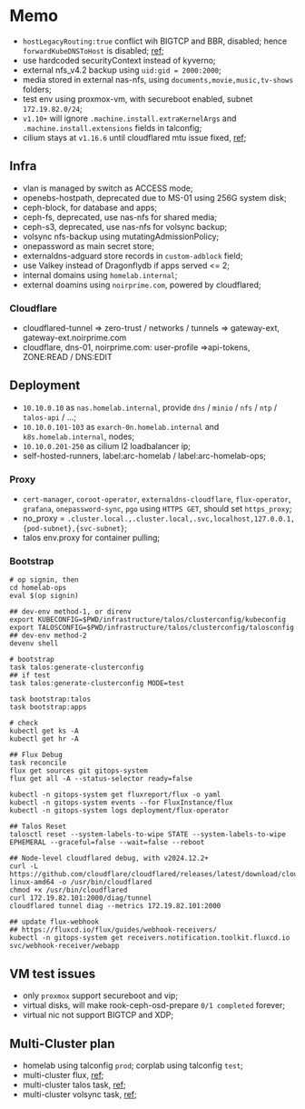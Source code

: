 # Memo

- `hostLegacyRouting:true` conflict wih BIGTCP and BBR, disabled; hence `forwardKubeDNSToHost` is disabled; [ref](https://github.com/siderolabs/talos/issues/10002#issuecomment-2557069620);
- use hardcoded securityContext instead of kyverno;
- external nfs_v4.2 backup using `uid:gid = 2000:2000`;
- media stored in external nas-nfs, using `documents,movie,music,tv-shows` folders;
- test env using proxmox-vm, with secureboot enabled, subnet `172.19.82.0/24`;
- `v1.10+` will ignore `.machine.install.extraKernelArgs` and `.machine.install.extensions` fields in talconfig;
- cilium stays at `v1.16.6` until cloudflared mtu issue fixed, [ref](https://github.com/cilium/cilium/issues/37529);

## Infra

- vlan is managed by switch as ACCESS mode;
- openebs-hostpath, deprecated due to MS-01 using 256G system disk;
- ceph-block, for database and apps;
- ceph-fs, deprecated, use nas-nfs for shared media;
- ceph-s3, deprecated, use nas-nfs for volsync backup;
- volsync nfs-backup using mutatingAdmissionPolicy;
- onepassword as main secret store;
- externaldns-adguard store records in `custom-adblock` field;
- use Valkey instead of Dragonflydb if apps served <= 2;
- internal domains using `homelab.internal`;
- external doamins using `noirprime.com`, powered by cloudflared;

### Cloudflare

- cloudflared-tunnel => zero-trust / networks / tunnels => gateway-ext, gateway-ext.noirprime.com
- cloudflare, dns-01, noirprime.com: user-profile =>api-tokens, ZONE:READ / DNS:EDIT

## Deployment

- `10.10.0.10` as `nas.homelab.internal`, provide `dns` / `minio` / `nfs` / `ntp` / `talos-api` / ...;
- `10.10.0.101-103` as `exarch-0n.homelab.internal` and `k8s.homelab.internal`, nodes;
- `10.10.0.201-250` as cilium l2 loadbalancer ip;
- self-hosted-runners, label:arc-homelab / label:arc-homelab-ops;

### Proxy

- `cert-manager`, `coroot-operator`, `externaldns-cloudflare`, `flux-operator`, `grafana`, `onepassword-sync`, `pgo` using `HTTPS GET`, should set `https_proxy`;
-  no_proxy = `.cluster.local.,.cluster.local,.svc,localhost,127.0.0.1,{pod-subnet},{svc-subnet}`;
- talos env.proxy for container pulling;

### Bootstrap

```shell
# op signin, then
cd homelab-ops
eval $(op signin)

## dev-env method-1, or direnv
export KUBECONFIG=$PWD/infrastructure/talos/clusterconfig/kubeconfig
export TALOSCONFIG=$PWD/infrastructure/talos/clusterconfig/talosconfig
## dev-env method-2
devenv shell

# bootstrap
task talos:generate-clusterconfig
## if test
task talos:generate-clusterconfig MODE=test

task bootstrap:talos
task bootstrap:apps

# check
kubectl get ks -A
kubectl get hr -A

## Flux Debug
task reconcile
flux get sources git gitops-system
flux get all -A --status-selector ready=false

kubectl -n gitops-system get fluxreport/flux -o yaml
kubectl -n gitops-system events --for FluxInstance/flux
kubectl -n gitops-system logs deployment/flux-operator

## Talos Reset
talosctl reset --system-labels-to-wipe STATE --system-labels-to-wipe EPHEMERAL --graceful=false --wait=false --reboot

## Node-level cloudflared debug, with v2024.12.2+
curl -L https://github.com/cloudflare/cloudflared/releases/latest/download/cloudflared-linux-amd64 -o /usr/bin/cloudflared
chmod +x /usr/bin/cloudflared
curl 172.19.82.101:2000/diag/tunnel
cloudflared tunnel diag --metrics 172.19.82.101:2000

## update flux-webhook
## https://fluxcd.io/flux/guides/webhook-receivers/
kubectl -n gitops-system get receivers.notification.toolkit.fluxcd.io
svc/webhook-receiver/webapp

```

## VM test issues

- only `proxmox` support secureboot and vip;
- virtual disks, will make rook-ceph-osd-prepare `0/1 completed` forever;
- virtual nic not support BIGTCP and XDP;

## Multi-Cluster plan

- homelab using talconfig `prod`; corplab using talconfig `test`;
- multi-cluster flux, [ref](https://github.com/h-wb/home-ops/tree/main);
- multi-cluster talos task, [ref](https://github.com/h-wb/home-ops/blob/main/.taskfiles/Talos/Taskfile.yaml);
- multi-cluster volsync task, [ref](https://github.com/h-wb/home-ops/blob/main/.taskfiles/VolSync/Taskfile.yaml);
